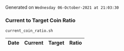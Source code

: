 Generated on `Wednesday 06-October-2021 at 21:03:30`

### Current to Target Coin Ratio
`current_coin_ratio.sh`

Date|Current|Target|Ratio
---|---|---|---

